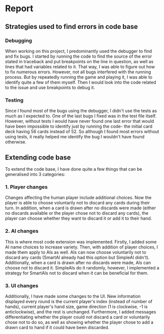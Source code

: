 # Report

## Strategies used to find errors in code base

### Debugging

When working on this project, I predominantly used the debugger to find and fix bugs. I started by running 
the code to find the source of the error stated in traceback and put breakpoints on the line
in question, as well as lines that had variables related to it. That way, I was able to figure out how
to fix numerous errors. However, not all bugs interfered with the running process. But by repeatedly 
running the game and playing it, I was able to identify quite a few of them myself. Then I would look 
into the code related to the issue and use breakpoints to debug it.

### Testing

Since I found most of the bugs using the debugger, I didn't use the tests as much as I expected to.
One of the last bugs I fixed was in the test file itself. However, without tests I would have never 
found one last error that would have been impossible to identify just by running the code- the initial
card deck having 56 cards instead of 52. So although I found most errors without using tests, it 
really helped me identify the bug I wouldn't have found otherwise.

## Extending code base

To extend the code base, I have done quite a few things that can be generalised into 3 categories:

### 1. Player changes
Changes affecting the human player include additional choices. Now the player is able to choose 
voluntarily not to discard any cards during their turn. In addition, when a card is drawn after no
discards were made (either no discards available or the player chose not to discard any cards),
the player can choose whether they want to discard it or add it to their hand.

### 2. AI changes
This is where most code extension was implemented. Firstly, I added some AI name choices to increase variety. 
Then, with addition of player choices, I made them apply to AIs as well. AIs can now choose
voluntarily not to discard any cards (SmartAI already had this option but SimpleAI didn't). Additionally, 
when a card is drawn after no discards were made, AIs can choose not to discard it. SimpleAIs do it randomly, 
however, I implemented a strategy for SmartAIs not to discard when it can be beneficial for them.

### 3. UI changes
Additionally, I have made some changes to the UI. New information displayed every round is the current player's 
index (instead of number of hands), current player's hand size, game direction (1 is clockwise, -1 is anticlockwise), 
and the rest is unchanged. Furthermore, I added messages differentiating whether the player could not discard 
a card or voluntarily chose not to do so, as well as showing whether the player chose to add a drawn card to hand if 
it could have been discarded. 